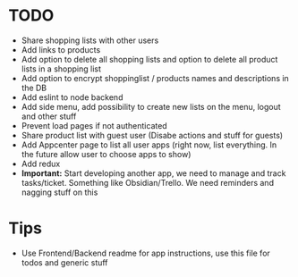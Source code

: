 # TODO
- Share shopping lists with other users
- Add links to products
- Add option to delete all shopping lists and option to delete all product lists in a shopping list
- Add option to encrypt shoppinglist / products names and descriptions in the DB
- Add eslint to node backend
- Add side menu, add possibility to create new lists on the menu, logout and other stuff
- Prevent load pages if not authenticated
- Share product list with guest user (Disabe actions and stuff for guests)
- Add Appcenter page to list all user apps (right now, list everything. In the future allow user to choose apps to show)
- Add redux
- **Important:** Start developing another app, we need to manage and track tasks/ticket. Something like Obsidian/Trello. We need reminders and nagging stuff on this

# Tips
- Use Frontend/Backend readme for app instructions, use this file for todos and generic stuff
